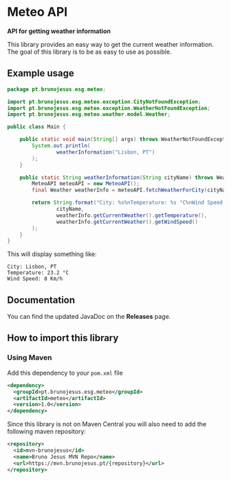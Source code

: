 # Meteo API
**API for getting weather information**

This library provides an easy way to get the current weather information. The goal of this library is to be as easy to
use as possible.

## Example usage
```java
package pt.brunojesus.esg.meteo;

import pt.brunojesus.esg.meteo.exception.CityNotFoundException;
import pt.brunojesus.esg.meteo.exception.WeatherNotFoundException;
import pt.brunojesus.esg.meteo.weather.model.Weather;

public class Main {

    public static void main(String[] args) throws WeatherNotFoundException, CityNotFoundException {
        System.out.println(
                weatherInformation("Lisbon, PT")
        );
    }

    public static String weatherInformation(String cityName) throws WeatherNotFoundException, CityNotFoundException {
        MeteoAPI meteoAPI = new MeteoAPI();
        final Weather weatherInfo = meteoAPI.fetchWeatherForCity(cityName);

        return String.format("City: %s%nTemperature: %s °C%nWind Speed: %s Km/h%n",
                cityName,
                weatherInfo.getCurrentWeather().getTemperature(),
                weatherInfo.getCurrentWeather().getWindSpeed()
        );
    }
}
```

This will display something like:
```text
City: Lisbon, PT
Temperature: 23.2 °C
Wind Speed: 8 Km/h
```

## Documentation
You can find the updated JavaDoc on the **Releases** page.

## How to import this library

### Using Maven
Add this dependency to your `pom.xml` file

```xml
<dependency>
  <groupId>pt.brunojesus.esg.meteo</groupId>
  <artifactId>meteo</artifactId>
  <version>1.0</version>
</dependency>
```

Since this library is not on Maven Central you will also need to add the following maven repository:
```xml
<repository>
  <id>mvn-brunojesus</id>
  <name>Bruno Jesus MVN Repo</name>
  <url>https://mvn.brunojesus.pt/{repository}</url>
</repository>
```
